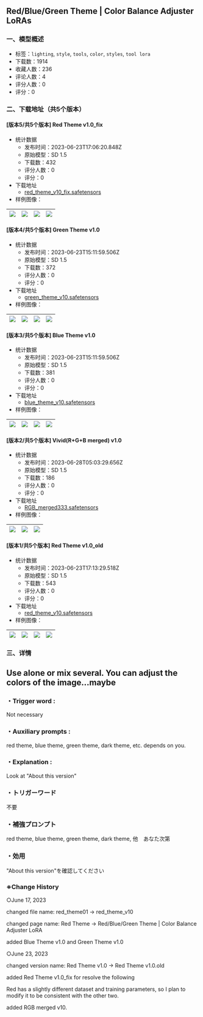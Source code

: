 ## Red/Blue/Green Theme | Color Balance Adjuster LoRAs
### 一、模型概述

- 标签：`lighting`, `style`, `tools`, `color`, `styles`, `tool lora`
- 下载数：1914
- 收藏人数：236
- 评论人数：4
- 评分人数：0
- 评分：0

### 二、下载地址（共5个版本）

#### [版本5/共5个版本] Red Theme v1.0_fix

- 统计数据
  - 发布时间：2023-06-23T17:06:20.848Z
  - 原始模型：SD 1.5
  - 下载数：432
  - 评分人数：0
  - 评分：0
- 下载地址
  - [red_theme_v10_fix.safetensors](https://civitai.com/api/download/models/102288)
- 样例图像：

| <img src="https://image.civitai.com/xG1nkqKTMzGDvpLrqFT7WA/ac9ad5d5-8aa4-4bc0-bc33-2d1ea6cd513f/width=450/1257768.jpeg" /> | <img src="https://image.civitai.com/xG1nkqKTMzGDvpLrqFT7WA/8154aeaa-b490-47d7-9fd6-224164be4706/width=450/1307452.jpeg" /> | <img src="https://image.civitai.com/xG1nkqKTMzGDvpLrqFT7WA/2c677fb3-b913-452d-909d-0064e0a6e06e/width=450/1257774.jpeg" /> | <img src="https://image.civitai.com/xG1nkqKTMzGDvpLrqFT7WA/6529f383-7cdd-44b9-85af-123797be1e71/width=450/1257866.jpeg" /> |
| ---- | ---- | ---- | ---- |

#### [版本4/共5个版本] Green Theme v1.0

- 统计数据
  - 发布时间：2023-06-23T15:11:59.506Z
  - 原始模型：SD 1.5
  - 下载数：372
  - 评分人数：0
  - 评分：0
- 下载地址
  - [green_theme_v10.safetensors](https://civitai.com/api/download/models/97967)
- 样例图像：

| <img src="https://image.civitai.com/xG1nkqKTMzGDvpLrqFT7WA/6c364d56-d091-4e16-929b-75782121ca38/width=450/1180242.jpeg" /> | <img src="https://image.civitai.com/xG1nkqKTMzGDvpLrqFT7WA/6f8d435f-8fe2-4f6a-a4f2-4bd4729ac49f/width=450/1309106.jpeg" /> | <img src="https://image.civitai.com/xG1nkqKTMzGDvpLrqFT7WA/909ae979-7416-4b3f-9197-3331cc95d545/width=450/1179858.jpeg" /> | <img src="https://image.civitai.com/xG1nkqKTMzGDvpLrqFT7WA/fcc7e6ca-cd84-4259-a4e2-715454c21225/width=450/1179862.jpeg" /> |
| ---- | ---- | ---- | ---- |

#### [版本3/共5个版本] Blue Theme v1.0

- 统计数据
  - 发布时间：2023-06-23T15:11:59.506Z
  - 原始模型：SD 1.5
  - 下载数：381
  - 评分人数：0
  - 评分：0
- 下载地址
  - [blue_theme_v10.safetensors](https://civitai.com/api/download/models/97947)
- 样例图像：

| <img src="https://image.civitai.com/xG1nkqKTMzGDvpLrqFT7WA/fa08e256-c0c2-4c9e-82a4-402a218339cb/width=450/1179794.jpeg" /> | <img src="https://image.civitai.com/xG1nkqKTMzGDvpLrqFT7WA/33d560ef-e40b-41b0-8bfc-e7fcc75bda01/width=450/1309077.jpeg" /> | <img src="https://image.civitai.com/xG1nkqKTMzGDvpLrqFT7WA/6a54c4c4-2e3f-40a1-9f3f-676a41588721/width=450/1179816.jpeg" /> | <img src="https://image.civitai.com/xG1nkqKTMzGDvpLrqFT7WA/d8816674-9919-4f98-92e9-bc0146712b4d/width=450/1179844.jpeg" /> |
| ---- | ---- | ---- | ---- |

#### [版本2/共5个版本] Vivid(R+G+B merged) v1.0

- 统计数据
  - 发布时间：2023-06-28T05:03:29.656Z
  - 原始模型：SD 1.5
  - 下载数：186
  - 评分人数：0
  - 评分：0
- 下载地址
  - [RGB_merged333.safetensors](https://civitai.com/api/download/models/102318)
- 样例图像：

| <img src="https://image.civitai.com/xG1nkqKTMzGDvpLrqFT7WA/a82dbb3d-9ead-4742-bdb3-932a5b4288c1/width=450/1258376.jpeg" /> | <img src="https://image.civitai.com/xG1nkqKTMzGDvpLrqFT7WA/73a6ddaf-5153-4b3c-a37e-7601c46288f4/width=450/1259629.jpeg" /> | <img src="https://image.civitai.com/xG1nkqKTMzGDvpLrqFT7WA/1ae9d32b-edbf-4d1e-91a8-0ca4933e9380/width=450/1258379.jpeg" /> |
| ---- | ---- | ---- |

#### [版本1/共5个版本] Red Theme v1.0_old

- 统计数据
  - 发布时间：2023-06-23T17:13:29.518Z
  - 原始模型：SD 1.5
  - 下载数：543
  - 评分人数：0
  - 评分：0
- 下载地址
  - [red_theme_v10.safetensors](https://civitai.com/api/download/models/93784)
- 样例图像：

| <img src="https://image.civitai.com/xG1nkqKTMzGDvpLrqFT7WA/9181b422-4e14-411e-be39-f5d972405a52/width=450/1108886.jpeg" /> | <img src="https://image.civitai.com/xG1nkqKTMzGDvpLrqFT7WA/4cfe5c0b-14ba-4d48-ac7e-e804fd286f78/width=450/1108897.jpeg" /> | <img src="https://image.civitai.com/xG1nkqKTMzGDvpLrqFT7WA/fa722e5e-1916-4514-8fb2-cdecdcf6b105/width=450/1108905.jpeg" /> | <img src="https://image.civitai.com/xG1nkqKTMzGDvpLrqFT7WA/d2b67245-099d-42e3-91c3-b76a9508d8f3/width=450/1116962.jpeg" /> |
| ---- | ---- | ---- | ---- |


### 三、详情
<h2 id="heading-207">Use alone or mix several. You can adjust the colors of the image...maybe</h2><p></p><h3 id="heading-62">・Trigger word :</h3><p>Not necessary</p><h3 id="heading-63">・Auxiliary prompts :</h3><p>red theme, blue theme, green theme, dark theme, etc. depends on you.</p><h3 id="heading-64">・Explanation :</h3><p>Look at "About this version"</p><p></p><h3 id="heading-65">・トリガーワード</h3><p>不要</p><h3 id="heading-66">・補強プロンプト</h3><p>red theme, blue theme, green theme, dark theme, 他　あなた次第</p><h3 id="heading-67">・効用</h3><p>"About this version"を確認してください</p><p></p><h3 id="heading-2">※Change History</h3><p>○June 17, 2023</p><p>changed file name: red_theme01 → red_theme_v10</p><p>changed page name: Red Theme → Red/Blue/Green Theme | Color Balance Adjuster LoRA</p><p>added Blue Theme v1.0 and Green Theme v1.0</p><p>○June 23, 2023</p><p>changed version name: Red Theme v1.0 → Red Theme v1.0.old</p><p>added Red Theme v1.0_fix for resolve the following</p><p>Red has a slightly different dataset and training parameters, so I plan to modify it to be consistent with the other two.</p><p>added RGB merged v10.</p>